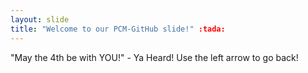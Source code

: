 ```yaml
---
layout: slide
title: "Welcome to our PCM-GitHub slide!" :tada:
---
```

"May the 4th be with YOU!" - Ya Heard! 
Use the left arrow to go back!
